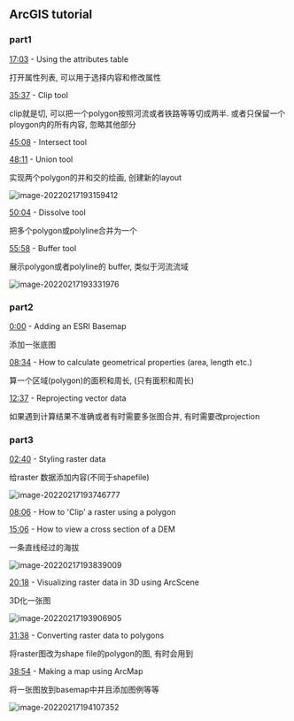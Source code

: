 ## ArcGIS  tutorial

### part1

[17:03](https://www.youtube.com/watch?v=BbUctneHfKc&t=1023s) - Using the attributes table 

打开属性列表, 可以用于选择内容和修改属性

[35:37](https://www.youtube.com/watch?v=BbUctneHfKc&t=2137s) - Clip tool  

clip就是切, 可以把一个polygon按照河流或者铁路等等切成两半. 或者只保留一个ploygon内的所有内容, 忽略其他部分

[45:08](https://www.youtube.com/watch?v=BbUctneHfKc&t=2708s) - Intersect tool  

[48:11](https://www.youtube.com/watch?v=BbUctneHfKc&t=2891s) - Union tool 

实现两个polygon的并和交的绘画, 创建新的layout

![image-20220217193159412](C:\Users\86176\AppData\Roaming\Typora\typora-user-images\image-20220217193159412.png)



[50:04](https://www.youtube.com/watch?v=BbUctneHfKc&t=3004s) - Dissolve tool  

把多个polygon或polyline合并为一个

[55:58](https://www.youtube.com/watch?v=BbUctneHfKc&t=3358s) - Buffer tool

展示polygon或者polyline的 buffer, 类似于河流流域

![image-20220217193331976](C:\Users\86176\AppData\Roaming\Typora\typora-user-images\image-20220217193331976.png)

### part2

[0:00](https://www.youtube.com/watch?v=t7ZnT5NgqlM&t=0s) - Adding an ESRI Basemap 

添加一张底图

[08:34](https://www.youtube.com/watch?v=t7ZnT5NgqlM&t=514s) - How to calculate geometrical properties (area, length etc.) 

算一个区域(polygon)的面积和周长, (只有面积和周长)

[12:37](https://www.youtube.com/watch?v=t7ZnT5NgqlM&t=757s) - Reprojecting vector data 

如果遇到计算结果不准确或者有时需要多张图合并, 有时需要改projection

### part3

[02:40](https://www.youtube.com/watch?v=RSEWZU-1zzM&t=160s) - Styling raster data 

给raster 数据添加内容(不同于shapefile)

![image-20220217193746777](C:\Users\86176\AppData\Roaming\Typora\typora-user-images\image-20220217193746777.png)

[08:06](https://www.youtube.com/watch?v=RSEWZU-1zzM&t=486s) - How to 'Clip' a raster using a polygon 

[15:06](https://www.youtube.com/watch?v=RSEWZU-1zzM&t=906s) - How to view a cross section of a DEM  

一条直线经过的海拔

![image-20220217193839009](C:\Users\86176\AppData\Roaming\Typora\typora-user-images\image-20220217193839009.png)

[20:18](https://www.youtube.com/watch?v=RSEWZU-1zzM&t=1218s) - Visualizing raster data in 3D using ArcScene 

3D化一张图

![image-20220217193906905](C:\Users\86176\AppData\Roaming\Typora\typora-user-images\image-20220217193906905.png)



[31:38](https://www.youtube.com/watch?v=RSEWZU-1zzM&t=1898s) - Converting raster data to polygons  

将raster图改为shape file的polygon的图, 有时会用到

[38:54](https://www.youtube.com/watch?v=RSEWZU-1zzM&t=2334s) - Making a map using ArcMap

将一张图放到basemap中并且添加图例等等

![image-20220217194107352](C:\Users\86176\AppData\Roaming\Typora\typora-user-images\image-20220217194107352.png)